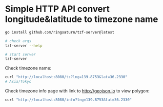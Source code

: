 # Simple HTTP API convert longitude&latitude to timezone name

```bash
go install github.com/ringsaturn/tzf-server@latest

# check args
tzf-server --help

# start server
tzf-server
```

Check timezone name:

```bash
curl "http://localhost:8080/tz?lng=139.8753&lat=36.2330"
# Asia/Tokyo
```

Check timezone info page with link to <http://geojson.io> to view polygon:

```bash
curl "http://localhost:8080/info?lng=139.8753&lat=36.2330"
```
